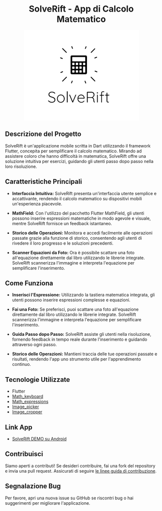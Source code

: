 <div align="center">

# SolveRift - App di Calcolo Matematico

![SolveRift Logo](img/logo.png)

</div>

## Descrizione del Progetto

SolveRift è un'applicazione mobile scritta in Dart utilizzando il framework Flutter, concepita per semplificare il calcolo matematico. Mirando ad assistere coloro che hanno difficoltà in matematica, SolveRift offre una soluzione intuitiva per esercizi, guidando gli utenti passo dopo passo nella loro risoluzione.

## Caratteristiche Principali

- **Interfaccia Intuitiva:** SolveRift presenta un'interfaccia utente semplice e accattivante, rendendo il calcolo matematico su dispositivi mobili un'esperienza piacevole.

- **MathField:** Con l'utilizzo del pacchetto Flutter MathField, gli utenti possono inserire espressioni matematiche in modo agevole e visuale, mentre SolveRift fornisce un feedback istantaneo.

- **Storico delle Operazioni:** Monitora e accedi facilmente alle operazioni passate grazie alla funzione di storico, consentendo agli utenti di rivedere il loro progresso e le soluzioni precedenti.

- **Scanner Equazioni da Foto:** Ora è possibile scattare una foto all'equazione direttamente dal libro utilizzando le librerie integrate. SolveRift scannerizza l'immagine e interpreta l'equazione per semplificare l'inserimento.

## Come Funziona

- **Inserisci l'Espressione:** Utilizzando la tastiera matematica integrata, gli utenti possono inserire espressioni complesse e equazioni.

- **Fai una Foto:** Se preferisci, puoi scattare una foto all'equazione direttamente dal libro utilizzando le librerie integrate. SolveRift scannerizza l'immagine e interpreta l'equazione per semplificare l'inserimento.
  
- **Guida Passo dopo Passo:** SolveRift assiste gli utenti nella risoluzione, fornendo feedback in tempo reale durante l'inserimento e guidando attraverso ogni passo.

- **Storico delle Operazioni:** Mantieni traccia delle tue operazioni passate e risultati, rendendo l'app uno strumento utile per l'apprendimento continuo.

## Tecnologie Utilizzate

- Flutter
- [Math_keyboard](https://pub.dev/packages/math_keyboard)
- [Math_expressions](https://pub.dev/packages/math_expressions)
- [Image_picker](https://pub.dev/packages/image_picker)
- [Image_cropper](https://pub.dev/packages/image_cropper)

## Link App

- [SolveRift DEMO su Android](https://ouo.io/NwAg7sg)

## Contribuisci

Siamo aperti a contributi! Se desideri contribuire, fai una fork del repository e invia una pull request. Assicurati di seguire [le linee guida di contribuzione](CONTRIBUTING.md).

## Segnalazione Bug

Per favore, apri una nuova issue su GitHub se riscontri bug o hai suggerimenti per migliorare l'applicazione.
